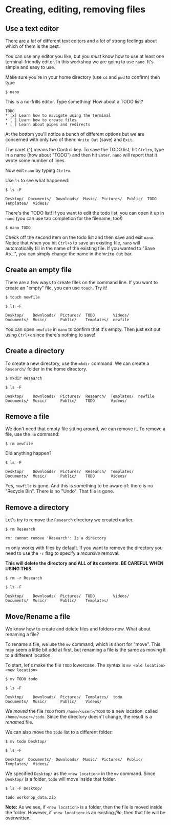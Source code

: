 # Creating, editing, removing files

## Use a text editor

There are a *lot* of different text editors and a *lot* of strong
feelings about which of them is the best.

You can use any editor you like, but you _must_ know how to use at least one
terminal-friendly editor. In this workshop we are going to use `nano`. It's
simple and easy to use.

Make sure you're in your home directory (use `cd` and `pwd` to confirm) then type

```text
$ nano
```

This is a no-frills editor. Type something! How about a TODO list?

```text
TODO
* [x] Learn how to navigate using the terminal
* [ ] Learn how to create files
* [ ] Learn about pipes and redirects
```

At the bottom you'll notice a bunch of different options but we are concerned
with only two of them: `Write Out` (save) and `Exit`.

The caret (`^`) means the Control key. To save the TODO list, hit `Ctrl+o`, type
in a name (how about "TODO") and then hit `Enter`. `nano` will report that it
wrote some number of lines.

Now exit `nano` by typing `Ctrl+x`.

Use `ls` to see what happened:

```text
$ ls -F
```
```text
Desktop/  Documents/  Downloads/  Music/  Pictures/  Public/  TODO  Templates/  Videos/
```

There's the TODO list! If you want to edit the todo list, you can open it up in
`nano` (you can use tab completion for the filename, too!)

```text
$ nano TODO
```

Check off the second item on the todo list and then save and exit `nano`. Notice
that when you hit `Ctrl+o` to save an existing file, `nano` will automatically
fill in the name of the existing file. If you wanted to "Save As...", you can
simply change the name in the `Write Out` bar.

## Create an empty file

There are a few ways to create files on the command line. If you want to create
an "empty" file, you can use `touch`. Try it!

```text
$ touch newfile
```
```text
$ ls -F
```
```text
Desktop/    Downloads/  Pictures/  TODO        Videos/
Documents/  Music/      Public/    Templates/  newfile
```

You can open `newfile` in `nano` to confirm that it's empty. Then just exit out
using `Ctrl+x` since there's nothing to save!

## Create a directory

To create a new directory, use the `mkdir` command. We can create a `Research/`
folder in the home directory.

```text
$ mkdir Research
```
```text
$ ls -F
```
```text
Desktop/    Downloads/  Pictures/  Research/  Templates/  newfile
Documents/  Music/      Public/    TODO       Videos/
```

## Remove a file

We don't need that empty file sitting around, we can remove it. To remove a
file, use the `rm` command:

```text
$ rm newfile
```

Did anything happen?

```text
$ ls -F
```
```text
Desktop/    Downloads/  Pictures/  Research/  Templates/
Documents/  Music/      Public/    TODO       Videos/
```

Yes, `newfile` is gone. And this is something to be aware of: there is no
"Recycle Bin". There is no "Undo". That file is gone.

## Remove a directory

Let's try to remove the `Research` directory we created earlier.

```text
$ rm Research
```
```text
rm: cannot remove 'Research': Is a directory
```

`rm` only works with files by default. If you want to remove the directory you
need to use the `-r` flag to specify a _recursive_ removal.

**This will delete the directory and ALL of its contents. BE CAREFUL WHEN USING
THIS**

```text
$ rm -r Research
```
```text
$ ls -F
```
```text
Desktop/    Downloads/  Pictures/  TODO        Videos/
Documents/  Music/      Public/    Templates/
```

## Move/Rename a file

We know how to create and delete files and folders now. What about renaming a
file?

To rename a file, we use the `mv` command, which is short for "move". This may
seem a little bit odd at first, but renaming a file is the same as moving it to
a different location.

To start, let's make the file `TODO` lowercase. The syntax is `mv <old location>
<new location>`

```text
$ mv TODO todo
```
```text
$ ls -F
```
```text
Desktop/    Downloads/  Pictures/  Templates/  todo
Documents/  Music/      Public/    Videos/
```

We _moved_ the file `TODO` from `/home/<user>/TODO` to a new location, called
`/home/<user>/todo`. Since the directory doesn't change, the result is a
_renamed_ file. 

We can also move the `todo` list to a different folder:

```text
$ mv todo Desktop/
```
```text
$ ls -F
```
```text
Desktop/  Documents/  Downloads/  Music/  Pictures/  Public/  Templates/  Videos/
```

We specified `Desktop/` as the `<new location>` in the `mv` command. Since
`Desktop/` is a folder, `todo` will move inside that folder. 

```text
$ ls -F Desktop/
```
```text
todo workshop_data.zip
```

**Note:** As we see, if `<new location>` is a folder, then the file is moved
inside the folder. However, if `<new location>` is an existing _file_, then that
file will be overwritten.
